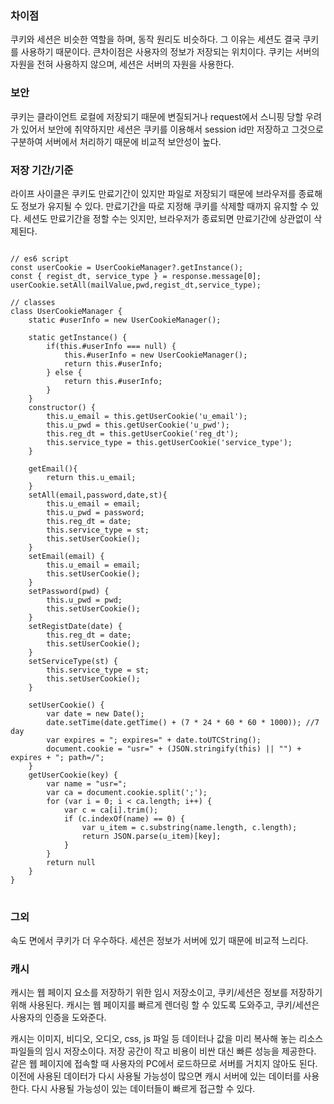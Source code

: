 
### 차이점
쿠키와 세션은 비슷한 역할을 하며, 동작 원리도 비슷하다. 그 이유는 세션도 결국 쿠키를 사용하기 때문이다. 큰차이점은 사용자의 정보가 저장되는 위치이다.
쿠키는 서버의 자원을 전혀 사용하지 않으며, 세션은 서버의 자원을 사용한다.

### 보안
쿠키는 클라이언트 로컬에 저장되기 때문에 변질되거나 request에서 스니핑 당할 우려가 있어서 보안에 취약하지만
세션은 쿠키를 이용해서 session id만 저장하고 그것으로 구분하여 서버에서 처리하기 때문에 비교적 보안성이 높다. 

### 저장 기간/기준
라이프 사이클은 쿠키도 만료기간이 있지만 파일로 저장되기 때문에 브라우저를 종료해도 정보가 유지될 수 있다.
만료기간을 따로 지정해 쿠키를 삭제할 때까지 유지할 수 있다. 
세션도 만료기간을 정할 수는 잇지만, 브라우저가 종료되면 만료기간에 상관없이 삭제된다. 

<pre>
<code>
// es6 script
const userCookie = UserCookieManager?.getInstance();
const { regist_dt, service_type } = response.message[0];
userCookie.setAll(mailValue,pwd,regist_dt,service_type);

// classes
class UserCookieManager {
	static #userInfo = new UserCookieManager();

	static getInstance() {
		if(this.#userInfo === null) {
			this.#userInfo = new UserCookieManager();
			return this.#userInfo;
		} else {
			return this.#userInfo;
		}
	}
	constructor() {
		this.u_email = this.getUserCookie('u_email');
		this.u_pwd = this.getUserCookie('u_pwd');
		this.reg_dt = this.getUserCookie('reg_dt');
		this.service_type = this.getUserCookie('service_type');
	}

	getEmail(){
		return this.u_email;
	}
	setAll(email,password,date,st){
		this.u_email = email;
		this.u_pwd = password;
		this.reg_dt = date;
		this.service_type = st;
		this.setUserCookie();
	}
	setEmail(email) {
		this.u_email = email;
		this.setUserCookie();
	}
	setPassword(pwd) {
		this.u_pwd = pwd;
		this.setUserCookie();
	}
	setRegistDate(date) {
		this.reg_dt = date;
		this.setUserCookie();
	}
	setServiceType(st) {
		this.service_type = st;
		this.setUserCookie();
	}

	setUserCookie() {
		var date = new Date();
		date.setTime(date.getTime() + (7 * 24 * 60 * 60 * 1000)); //7 day
		var expires = "; expires=" + date.toUTCString();
		document.cookie = "usr=" + (JSON.stringify(this) || "") + expires + "; path=/";
	}
	getUserCookie(key) {
		var name = "usr=";
		var ca = document.cookie.split(';');
		for (var i = 0; i < ca.length; i++) {
			var c = ca[i].trim();
			if (c.indexOf(name) == 0) {
				var u_item = c.substring(name.length, c.length);
				return JSON.parse(u_item)[key];
			}
		}
		return null
	}
}
</code>
</pre>

### 그외
속도 면에서 쿠키가 더 우수하다. 세션은 정보가 서버에 있기 때문에 비교적 느리다.

### 캐시
캐시는 웹 페이지 요소를 저장하기 위한 임시 저장소이고, 쿠키/세션은 정보를 저장하기 위해 사용된다. 
캐시는 웹 페이지를 빠르게 렌더링 할 수 있도록 도와주고, 쿠키/세션은 사용자의 인증을 도와준다.

캐시는 이미지, 비디오, 오디오, css, js 파일 등 데이터나 값을 미리 복사해 놓는 리소스 파일들의 임시 저장소이다.
저장 공간이 작고 비용이 비싼 대신 빠른 성능을 제공한다. 
같은 웹 페이지에 접속할 때 사용자의 PC에서 로드하므로 서버를 거치지 않아도 된다. 
이전에 사용된 데이터가 다시 사용될 가능성이 많으면 캐시 서버에 있는 데이터를 사용한다.
다시 사용될 가능성이 있는 데이터들이 빠르게 접근할 수 있다.



